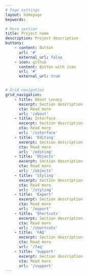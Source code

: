 ```yaml
---
# Page settings
layout: homepage
keywords:

# Hero section
title: Project name
description: Project description
buttons:
    - content: Button
      url: '#'
      external_url: false
    - icon: github
      content: Button with icon
      url: '#'
      external_url: true


# Grid navigation
grid_navigation:
    - title: About Lunacy
      excerpt: Section description
      cta: Read more
      url: '/about'
    - title: Interface
      excerpt: Section description
      cta: Read more
      url: '/interface'
    - title: 'Editing'
      excerpt: Section description
      cta: Read more
      url: '/editing'
    - title: 'Objects'
      excerpt: Section description
      cta: Read more
      url: '/objects'
    - title: 'Styling'
      excerpt: Section description
      cta: Read more
      url: '/styling'
    - title: 'Export'
      excerpt: Section description
      cta: Read more
      url: '/export'
    - title: 'Shortcuts'
      excerpt: Section description
      cta: Read more
      url: '/shortcuts'
    - title: 'FAQ'
      excerpt: Section description
      cta: Read more
      url: '/faq'
    - title: 'Support'
      excerpt: Section description
      cta: Read more
      url: '/support'
---
```

